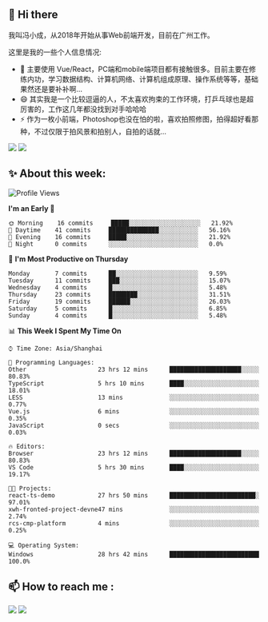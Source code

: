 ## 👋 Hi there

我叫冯小成，从2018年开始从事Web前端开发，目前在广州工作。

这里是我的一些个人信息情况:

- 🌱 主要使用 Vue/React，PC端和mobile端项目都有接触很多。目前主要在修练内功，学习数据结构、计算机网络、计算机组成原理、操作系统等等，基础果然还是要补补啊...
- 😄 其实我是一个比较逗逼的人，不太喜欢拘束的工作环境，打乒乓球也是超厉害的，工作这几年都没找到对手哈哈哈
- ⚡ 作为一枚小前端，Photoshop也没在怕的啦，喜欢拍照修图，拍得超好看那种，不过仅限于拍风景和拍别人，自拍的话就...

![](https://github-readme-stats.vercel.app/api?username=fxpixels&theme=graywhite&hide_border=true)
![](https://github-readme-stats.vercel.app/api/top-langs/?username=fxpixels&hide_border=true&layout=compact)

<!--
<img src="https://github-readme-stats.vercel.app/api?username=fxpixels&theme=graywhite&hide_border=true" width="500" alt=""/>
<img src="https://github-readme-stats.vercel.app/api/top-langs/?username=fxpixels&hide_border=true&layout=compact" width="300" alt=""/>
-->
## ✨ About this week:
<!--START_SECTION:waka-->
![Profile Views](http://img.shields.io/badge/Profile%20Views-1-blue)

**I'm an Early 🐤** 

```text
🌞 Morning    16 commits     █████░░░░░░░░░░░░░░░░░░░░   21.92% 
🌆 Daytime    41 commits     ██████████████░░░░░░░░░░░   56.16% 
🌃 Evening    16 commits     █████░░░░░░░░░░░░░░░░░░░░   21.92% 
🌙 Night      0 commits      ░░░░░░░░░░░░░░░░░░░░░░░░░   0.0%

```
📅 **I'm Most Productive on Thursday** 

```text
Monday       7 commits      ██░░░░░░░░░░░░░░░░░░░░░░░   9.59% 
Tuesday      11 commits     ███░░░░░░░░░░░░░░░░░░░░░░   15.07% 
Wednesday    4 commits      █░░░░░░░░░░░░░░░░░░░░░░░░   5.48% 
Thursday     23 commits     ████████░░░░░░░░░░░░░░░░░   31.51% 
Friday       19 commits     ██████░░░░░░░░░░░░░░░░░░░   26.03% 
Saturday     5 commits      █░░░░░░░░░░░░░░░░░░░░░░░░   6.85% 
Sunday       4 commits      █░░░░░░░░░░░░░░░░░░░░░░░░   5.48%

```


📊 **This Week I Spent My Time On** 

```text
⌚︎ Time Zone: Asia/Shanghai

💬 Programming Languages: 
Other                    23 hrs 12 mins      ████████████████████░░░░░   80.83% 
TypeScript               5 hrs 10 mins       ████░░░░░░░░░░░░░░░░░░░░░   18.01% 
LESS                     13 mins             ░░░░░░░░░░░░░░░░░░░░░░░░░   0.77% 
Vue.js                   6 mins              ░░░░░░░░░░░░░░░░░░░░░░░░░   0.35% 
JavaScript               0 secs              ░░░░░░░░░░░░░░░░░░░░░░░░░   0.03%

🔥 Editors: 
Browser                  23 hrs 12 mins      ████████████████████░░░░░   80.83% 
VS Code                  5 hrs 30 mins       ████░░░░░░░░░░░░░░░░░░░░░   19.17%

🐱‍💻 Projects: 
react-ts-demo            27 hrs 50 mins      ████████████████████████░   97.01% 
xwh-fronted-project-devne47 mins             ░░░░░░░░░░░░░░░░░░░░░░░░░   2.74% 
rcs-cmp-platform         4 mins              ░░░░░░░░░░░░░░░░░░░░░░░░░   0.25%

💻 Operating System: 
Windows                  28 hrs 42 mins      █████████████████████████   100.0%

```


<!--END_SECTION:waka-->

## :mailbox: How to reach me : 

[<img src="https://img.icons8.com/bubbles/50/000000/gmail.png"/>](mailto:iampcfox@gmail.com)
[<img target="_blank" src="https://img.icons8.com/bubbles/50/000000/github.png">](https://github.com/FxPixels)



<!-- ![Visitor Badge](https://visitor-badge.laobi.icu/badge?page_id=fxpixels) -->

<!--
**FxPixels/FxPixels** is a ✨ _special_ ✨ repository because its `README.md` (this file) appears on your GitHub profile.

Here are some ideas to get you started:

- 🔭 I’m currently working on ...
- 🌱 I’m currently learning ...
- 👯 I’m looking to collaborate on ...
- 🤔 I’m looking for help with ...
- 💬 Ask me about ...
- 📫 How to reach me: ...
- 😄 Pronouns: ...
- ⚡ Fun fact: ...
-->

